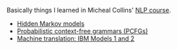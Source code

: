 Basically things I learned in Micheal Collins' [NLP course](http://www.cs.columbia.edu/~mcollins/notes-spring2013.html).

- [Hidden Markov models](HMM/)
- [Probabilistic context-free grammars (PCFGs)](PCFG/)
- [Machine translation: IBM Models 1 and 2](MT/)
